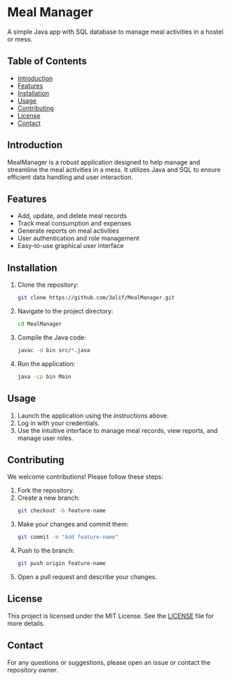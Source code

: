 # Meal Manager

A simple Java app with SQL database to manage meal activities in a hostel or mess.

## Table of Contents
- [Introduction](#introduction)
- [Features](#features)
- [Installation](#installation)
- [Usage](#usage)
- [Contributing](#contributing)
- [License](#license)
- [Contact](#contact)

## Introduction

MealManager is a robust application designed to help manage and streamline the meal activities in a mess. It utilizes Java and SQL to ensure efficient data handling and user interaction.

## Features

- Add, update, and delete meal records
- Track meal consumption and expenses
- Generate reports on meal activities
- User authentication and role management
- Easy-to-use graphical user interface

## Installation

1. Clone the repository:
   ```bash
   git clone https://github.com/3alif/MealManager.git
   ```
2. Navigate to the project directory:
   ```bash
   cd MealManager
   ```
3. Compile the Java code:
   ```bash
   javac -d bin src/*.java
   ```
4. Run the application:
   ```bash
   java -cp bin Main
   ```

## Usage

1. Launch the application using the instructions above.
2. Log in with your credentials.
3. Use the intuitive interface to manage meal records, view reports, and manage user roles.

## Contributing

We welcome contributions! Please follow these steps:

1. Fork the repository.
2. Create a new branch:
   ```bash
   git checkout -b feature-name
   ```
3. Make your changes and commit them:
   ```bash
   git commit -m "Add feature-name"
   ```
4. Push to the branch:
   ```bash
   git push origin feature-name
   ```
5. Open a pull request and describe your changes.

## License

This project is licensed under the MIT License. See the [LICENSE](LICENSE) file for more details.

## Contact

For any questions or suggestions, please open an issue or contact the repository owner.
